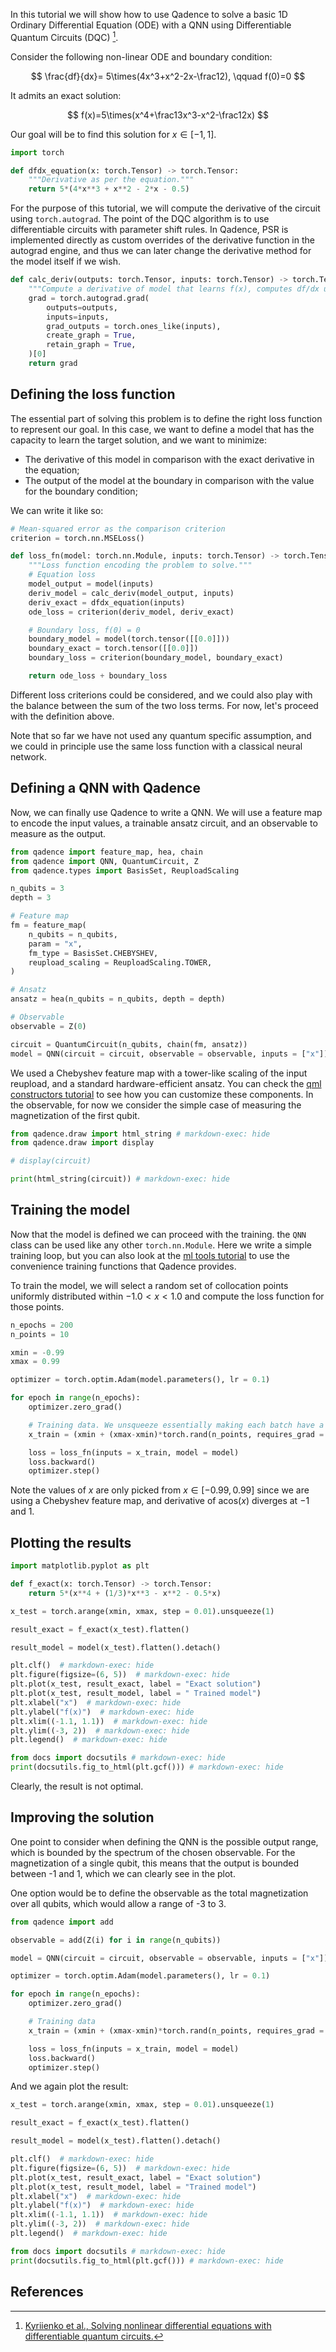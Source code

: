In this tutorial we will show how to use Qadence to solve a basic 1D Ordinary Differential Equation (ODE) with a QNN using Differentiable Quantum Circuits (DQC) [^1].

Consider the following non-linear ODE and boundary condition:

$$
\frac{df}{dx}= 5\times(4x^3+x^2-2x-\frac12), \qquad f(0)=0
$$

It admits an exact solution:

$$
f(x)=5\times(x^4+\frac13x^3-x^2-\frac12x)
$$

Our goal will be to find this solution for $x\in[-1, 1]$.

```python exec="on" source="material-block" session="dqc"
import torch

def dfdx_equation(x: torch.Tensor) -> torch.Tensor:
    """Derivative as per the equation."""
    return 5*(4*x**3 + x**2 - 2*x - 0.5)
```

For the purpose of this tutorial, we will compute the derivative of the circuit using `torch.autograd`. The point of the DQC algorithm is to use differentiable circuits with parameter shift rules. In Qadence, PSR is implemented directly as custom overrides of the derivative function in the autograd engine, and thus we can later change the derivative method for the model itself if we wish.

```python exec="on" source="material-block" session="dqc"
def calc_deriv(outputs: torch.Tensor, inputs: torch.Tensor) -> torch.Tensor:
    """Compute a derivative of model that learns f(x), computes df/dx using torch.autograd."""
    grad = torch.autograd.grad(
        outputs=outputs,
        inputs=inputs,
        grad_outputs = torch.ones_like(inputs),
        create_graph = True,
        retain_graph = True,
    )[0]
    return grad
```

## Defining the loss function

The essential part of solving this problem is to define the right loss function to represent our goal. In this case, we want to define a model that has the capacity to learn the target solution, and we want to minimize:
- The derivative of this model in comparison with the exact derivative in the equation;
- The output of the model at the boundary in comparison with the value for the boundary condition;

We can write it like so:

```python exec="on" source="material-block" session="dqc"
# Mean-squared error as the comparison criterion
criterion = torch.nn.MSELoss()

def loss_fn(model: torch.nn.Module, inputs: torch.Tensor) -> torch.Tensor:
    """Loss function encoding the problem to solve."""
    # Equation loss
    model_output = model(inputs)
    deriv_model = calc_deriv(model_output, inputs)
    deriv_exact = dfdx_equation(inputs)
    ode_loss = criterion(deriv_model, deriv_exact)

    # Boundary loss, f(0) = 0
    boundary_model = model(torch.tensor([[0.0]]))
    boundary_exact = torch.tensor([[0.0]])
    boundary_loss = criterion(boundary_model, boundary_exact)

    return ode_loss + boundary_loss
```

Different loss criterions could be considered, and we could also play with the balance between the sum of the two loss terms. For now, let's proceed with the definition above.

Note that so far we have not used any quantum specific assumption, and we could in principle use the same loss function with a classical neural network.

## Defining a QNN with Qadence

Now, we can finally use Qadence to write a QNN. We will use a feature map to encode the input values, a trainable ansatz circuit, and an observable to measure as the output.

```python exec="on" source="material-block" session="dqc"
from qadence import feature_map, hea, chain
from qadence import QNN, QuantumCircuit, Z
from qadence.types import BasisSet, ReuploadScaling

n_qubits = 3
depth = 3

# Feature map
fm = feature_map(
    n_qubits = n_qubits,
    param = "x",
    fm_type = BasisSet.CHEBYSHEV,
    reupload_scaling = ReuploadScaling.TOWER,
)

# Ansatz
ansatz = hea(n_qubits = n_qubits, depth = depth)

# Observable
observable = Z(0)

circuit = QuantumCircuit(n_qubits, chain(fm, ansatz))
model = QNN(circuit = circuit, observable = observable, inputs = ["x"])
```

We used a Chebyshev feature map with a tower-like scaling of the input reupload, and a standard hardware-efficient ansatz. You can check the [qml constructors tutorial](../../content/qml_constructors.md) to see how you can customize these components. In the observable, for now we consider the simple case of measuring the magnetization of the first qubit.

```python exec="on" source="material-block" html="1" session="dqc"
from qadence.draw import html_string # markdown-exec: hide
from qadence.draw import display

# display(circuit)

print(html_string(circuit)) # markdown-exec: hide
```

## Training the model

Now that the model is defined we can proceed with the training. the `QNN` class can be used like any other `torch.nn.Module`. Here we write a simple training loop, but you can also look at the [ml tools tutorial](ml_tools.md) to use the convenience training functions that Qadence provides.

To train the model, we will select a random set of collocation points uniformly distributed within $-1.0< x <1.0$ and compute the loss function for those points.

```python exec="on" source="material-block" session="dqc"
n_epochs = 200
n_points = 10

xmin = -0.99
xmax = 0.99

optimizer = torch.optim.Adam(model.parameters(), lr = 0.1)

for epoch in range(n_epochs):
    optimizer.zero_grad()

    # Training data. We unsqueeze essentially making each batch have a single x value.
    x_train = (xmin + (xmax-xmin)*torch.rand(n_points, requires_grad = True)).unsqueeze(1)

    loss = loss_fn(inputs = x_train, model = model)
    loss.backward()
    optimizer.step()
```

Note the values of $x$ are only picked from $x\in[-0.99, 0.99]$ since we are using a Chebyshev feature map, and derivative of $\text{acos}(x)$ diverges at $-1$ and $1$.

## Plotting the results

```python exec="on" source="material-block" html="1" session="dqc"
import matplotlib.pyplot as plt

def f_exact(x: torch.Tensor) -> torch.Tensor:
    return 5*(x**4 + (1/3)*x**3 - x**2 - 0.5*x)

x_test = torch.arange(xmin, xmax, step = 0.01).unsqueeze(1)

result_exact = f_exact(x_test).flatten()

result_model = model(x_test).flatten().detach()

plt.clf()  # markdown-exec: hide
plt.figure(figsize=(6, 5))  # markdown-exec: hide
plt.plot(x_test, result_exact, label = "Exact solution")
plt.plot(x_test, result_model, label = " Trained model")
plt.xlabel("x")  # markdown-exec: hide
plt.ylabel("f(x)")  # markdown-exec: hide
plt.xlim((-1.1, 1.1))  # markdown-exec: hide
plt.ylim((-3, 2))  # markdown-exec: hide
plt.legend()  # markdown-exec: hide

from docs import docsutils # markdown-exec: hide
print(docsutils.fig_to_html(plt.gcf())) # markdown-exec: hide
```

Clearly, the result is not optimal.

## Improving the solution

One point to consider when defining the QNN is the possible output range, which is bounded by the spectrum of the chosen observable. For the magnetization of a single qubit, this means that the output is bounded between -1 and 1, which we can clearly see in the plot.

One option would be to define the observable as the total magnetization over all qubits, which would allow a range of -3 to 3.

```python exec="on" source="material-block" session="dqc"
from qadence import add

observable = add(Z(i) for i in range(n_qubits))

model = QNN(circuit = circuit, observable = observable, inputs = ["x"])

optimizer = torch.optim.Adam(model.parameters(), lr = 0.1)

for epoch in range(n_epochs):
    optimizer.zero_grad()

    # Training data
    x_train = (xmin + (xmax-xmin)*torch.rand(n_points, requires_grad = True)).unsqueeze(1)

    loss = loss_fn(inputs = x_train, model = model)
    loss.backward()
    optimizer.step()
```

And we again plot the result:

```python exec="on" source="material-block" html="1" session="dqc"
x_test = torch.arange(xmin, xmax, step = 0.01).unsqueeze(1)

result_exact = f_exact(x_test).flatten()

result_model = model(x_test).flatten().detach()

plt.clf()  # markdown-exec: hide
plt.figure(figsize=(6, 5))  # markdown-exec: hide
plt.plot(x_test, result_exact, label = "Exact solution")
plt.plot(x_test, result_model, label = "Trained model")
plt.xlabel("x")  # markdown-exec: hide
plt.ylabel("f(x)")  # markdown-exec: hide
plt.xlim((-1.1, 1.1))  # markdown-exec: hide
plt.ylim((-3, 2))  # markdown-exec: hide
plt.legend()  # markdown-exec: hide

from docs import docsutils # markdown-exec: hide
print(docsutils.fig_to_html(plt.gcf())) # markdown-exec: hide
```


## References

[^1]: [Kyriienko et al., Solving nonlinear differential equations with differentiable quantum circuits.](https://arxiv.org/abs/2011.10395)
